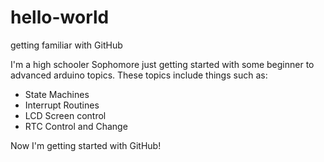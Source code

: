 # hello-world
getting familiar with GitHub

I'm a high schooler Sophomore just getting started with some beginner to advanced arduino topics.
These topics include things such as:
  - State Machines
  - Interrupt Routines
  - LCD Screen control
  - RTC Control and Change

Now I'm getting started with GitHub!
